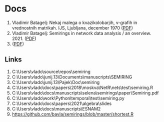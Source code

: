 # Docs

1. Vladimir Batagelj: Nekaj malega o kvazikolobarjih, v-grafih in vrednostnih matrikah. IJS, Ljubljana, december 1970 ([PDF](v-grafi.pdf))
2. Vladimir Batagelj: Semirings in network data analysis / an overview. 2021. ([PDF](semirings.pdf))
3. ([PDF]())

## Links

1. C:\Users\vlado\source\repos\semiring
2. C:\Users\vlado\junij.13\Documents\manuscripts\SEMIRING
3. C:\Users\vlado\junij.13\Pajek\Doc\semiring
4. C:\Users\vlado\docs\papers\2018\moskva\NetR\nets\test\semiring.R
5. C:\Users\vlado\docs\manuscripts\selena\semirings\paper\Semiring.pdf
6. C:\Users\vlado\work\Python\temporal\test\semiring.py
7. C:\Users\vlado\docs\papers\2021\algebra\slides
8. C:\Users\vlado\docs\manuscripts\ESNAM2
9. https://github.com/bavla/semirings/blob/master/shortest.R

